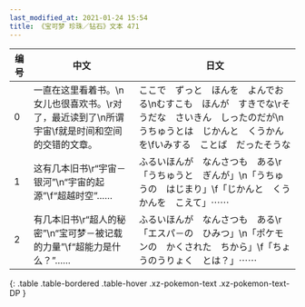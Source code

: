 ```yaml
---
last_modified_at: 2021-01-24 15:54
title: 《宝可梦 珍珠／钻石》文本 471
---
```

| 编号 | 中文 | 日文 |
| ---- | ---- | ---- |
| 0 | 一直在这里看着书。\n女儿也很喜欢书。\r对了，最近读到了\n所谓宇宙\f就是时间和空间的交错的文章。 | ここで　ずっと　ほんを　よんでおる\nむすこも　ほんが　すきでな\rそうだな　さいきん　しったのだが\nうちゅうとは　じかんと　くうかんを\fいみする　ことば　だったそうな |
| 1 | 这有几本旧书\r“宇宙－银河”\n“宇宙的起源”\f“超越时空”…… | ふるいほんが　なんさつも　ある\r「うちゅうと　ぎんが」\n「うちゅうの　はじまり」\f「じかんと　くうかんを　こえて」⋯⋯ |
| 2 | 有几本旧书\r“超人的秘密”\n“宝可梦－被记载的力量”\f“超能力是什么？”…… | ふるいほんが　なんさつも　ある\r「エスパ－の　ひみつ」\n「ポケモンの　かくされた　ちから」\f「ちょうのうりょく　とは？」⋯⋯ |
{: .table .table-bordered .table-hover .xz-pokemon-text .xz-pokemon-text-DP }